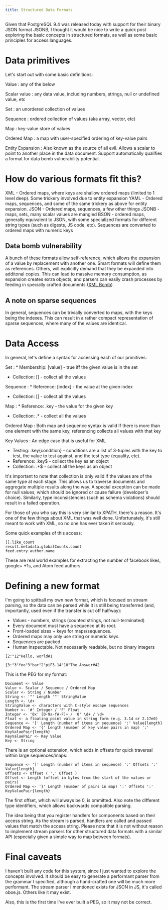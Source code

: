 ```yaml
---
title: Structured Data Formats
---
```

Given that PostgreSQL 9.4 was released today with support for their binary JSON format JSONB, I thought it would be nice to write a quick post exploring the basic concepts in structured formats, as well as some basic principles for access languages.

# Data primitives

Let's start out with some basic definitions:

Value
: any of the below

Scalar value
: any data value, including numbers, strings, null or undefined value, etc

Set
: an unordered collection of values

Sequence
: ordered collection of values (aka array, vector, etc)

Map
: key-value store of values

Ordered Map
: a map with user-specified ordering of key-value pairs

Entity Expansion
: Also known as the source of all evil. Allows a scalar to point to another place in the data document. Support automatically qualifies a format for data bomb vulnerability potential.

# How do various formats fit this?

XML - Ordered maps, where keys are shallow ordered maps (limited to 1 level deep). Some trickery involved due to entity expansion
YAML - Ordered maps, sequences, and some of the same trickery as above for entity expansion.
JSON - Ordered maps, sequences, a few other things
JSONB - maps, sets, many scalar values are mangled
BSON - ordered maps, generally equivalent to JSON, with some specialized formats for different string types (such as digests, JS code, etc). Sequences are converted to ordered maps with numeric keys

## Data bomb vulnerability

A bunch of these formats allow self-reference, which allows the expansion of a value by replacement with another one. Smart formats will define them as references. Others, will explicitly demand that they be expanded into additonal copies. This can lead to massive memory consumption, as expansion creates extra objects, and parsers can easily crash processes by feeding in specially crafted documents ([XML Bomb](http://en.wikipedia.org/wiki/Billion_laughs))

## A note on sparse sequences

In general, sequences can be trivially converted to maps, with the keys being the indexes. This can result in a rather compact representation of sparse sequences, where many of the values are identical.

# Data Access

In general, let's define a syntax for accessing each of our primitives:

Set
: * Membership: [value] - true iff the given value is in the set
  * Collection: [] - collect all the values

Sequence
: * Reference: [index] - the value at the given index
  * Collection: [] - collect all the values

Map
: * Reference: .key - the value for the given key
  * Collection: .* - collect all the values 

Ordered Map
: Both map and sequence syntax is valid
  If there is more than one element with the same key, referencing collects all values with that key

Key Values
: An edge case that is useful for XML

  * Testing: .key{condition} - conditions are a list of 3-tuples with the key to test, the value to test against, and the test type (equality, etc).
  * Reference: .key$ - collect the key as an object
  * Collection: .*$ - collect all the keys as an object

It's important to note that collection is only valid if the values are of the same type at each stage. This allows us to traverse documents and aggregate multiple results along the way. A special exception can be made for null values, which should be ignored or cause failure (developer's choice). Similarly, type inconsistencies (such as schema violations) should result in a failed operation.

For those of you who say this is very similar to XPATH, there's a reason. It's one of the few things about XML that was well done. Unfortunately, it's still meant to work with XML, so no one has ever taken it seriously.

Some quick examples of this access:

~~~
[].like_count
result.metadata.globalCounts.count
feed.entry.author.name
~~~

These are real world examples for extracting the number of facebook likes, google+ +1s, and Atom feed authors

# Defining a new format

I'm going to spitball my own new format, which is focused on stream parsing, so the data can be parsed while it is still being transferred (and, importantly, used even if the transfer is cut off halfway):

* Values - numbers, strings (counted strings, not null-terminated)
* Every document must have a sequence at its root.
* Front-loaded sizes + keys for maps/sequences.
* Ordered maps may only use string or numeric keys.
* Sequences are packed
* Human inspectable. Not necessarily readable, but no binary integers

~~~
[2:"12"Hello, world#1
~~~
~~~
{3:"3"foo"3"bar"2"piF3.14"10"The Answer#42
~~~

This is the PEG for my format:

~~~
Document <- Value
Value <- Scalar / Sequence / Ordered Map
Scalar <- String / Number
String <- '"' Length '"' StringValue
Length <- \d+
StringValue <- characters with C-style escape sequences
Number <- '#' Integer / 'F' Float
Integer <- '0x' [0-9a-fA-F]+ / '0' \d+ / \d+
Float <- a floating point value in string form (e.g. 3.14 or 2.17e0)
Sequence <- '[' Length (number of items in sequence) ':' Value{length}
Ordered Map <- '{' Length (number of key value pairs in map) ':' KeyValuePair{length}
KeyValuePair <- Key Value
Key <- String
~~~

There is an optional extension, which adds in offsets for quick traversal within large sequences/maps:

~~~
Sequence <- ']' Length (number of items in sequence) ':' Offsets ':' Value{length}
Offsets <- Offset ( ',' Offset )
Offset <- Length (offset in bytes from the start of the values or pairs)
Ordered Map <- '}' Length (number of pairs in map) ':' Offsets ':' KeyValuePair{length}
~~~

The first offset, which will always be 0, is ommitted. Also note the different type identifiers, which allows backwards compatible parsing.

The idea being that you register handlers for components based on their access string. As the stream is parsed, handlers are called and passed values that match the access string. Please note that it is not without reason to implement stream parsers for other structured data formats with a similar API (especially given a simple way to map between formats).

# Final caveats

I haven't built any code for this system, since I just wanted to explore the concepts involved. It should be easy to generate a performant parser from the grammar I specified, although a hand-crafted one will be much more performant. The stream parser I mentioned exists for JSON in JS, it's called oboe.js. Others like it may exist.

Also, this is the first time I've ever built a PEG, so it may not be correct.
